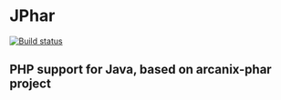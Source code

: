 # JPhar 

[![Build status](https://travis-ci.org/npetrovski/jphar.svg?branch=master)](https://travis-ci.org/npetrovski/jphar)

## PHP support for Java, based on arcanix-phar project
